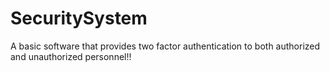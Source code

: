 # SecuritySystem
A basic software that provides two factor authentication to both authorized and unauthorized personnel!!
